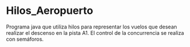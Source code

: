 # Hilos_Aeropuerto
Programa java que utiliza hilos para representar los vuelos que desean realizar el descenso en la pista A1. El control de la concurrencia se realiza con semáforos.
